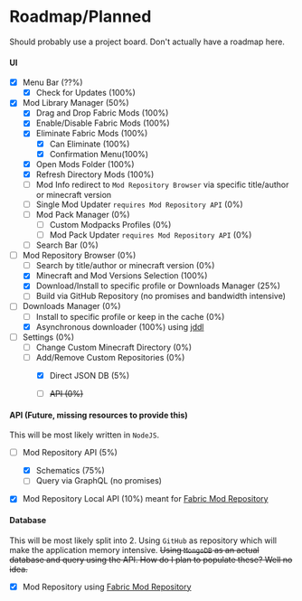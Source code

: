# Roadmap/Planned
Should probably use a project board. Don't actually have a roadmap here.

#### UI
- [x] Menu Bar (??%)
    - [x] Check for Updates (100%)
- [x] Mod Library Manager (50%)
    - [x] Drag and Drop Fabric Mods (100%)
    - [x] Enable/Disable Fabric Mods (100%)
    - [x] Eliminate Fabric Mods (100%)
        - [x] Can Eliminate (100%)
        - [x] Confirmation Menu(100%)
    - [x] Open Mods Folder (100%)
    - [x] Refresh Directory Mods (100%)
    - [ ] Mod Info redirect to `Mod Repository Browser` via specific title/author or minecraft version
    - [ ] Single Mod Updater `requires Mod Repository API` (0%)
    - [ ] Mod Pack Manager (0%)
        - [ ] Custom Modpacks Profiles (0%)
        - [ ] Mod Pack Updater `requires Mod Repository API` (0%)
    - [ ] Search Bar (0%)
    
- [ ] Mod Repository Browser (0%)
    - [ ] Search by title/author or minecraft version (0%)
    - [x] Minecraft and Mod Versions Selection (100%)
    - [x] Download/Install to specific profile or Downloads Manager (25%)
    - [ ] Build via GitHub Repository (no promises and bandwidth intensive)

- [ ] Downloads Manager (0%)
    - [ ] Install to specific profile or keep in the cache (0%)
    - [x] Asynchronous downloader (100%) using [jddl](https://github.com/kamranzafar/jddl)
    
- [ ] Settings (0%)
    - [ ] Change Custom Minecraft Directory (0%)
    - [ ] Add/Remove Custom Repositories (0%)
        - [X] Direct JSON DB (5%)
        - [ ] ~~API (0%)~~


#### API (Future, missing resources to provide this)
This will be most likely written in `NodeJS`.

- [ ] Mod Repository API (5%)
    - [x] Schematics (75%)
    - [ ] Query via GraphQL (no promises)
   
- [x] Mod Repository Local API (10%) meant for [Fabric Mod Repository](https://github.com/FlashyReese/fabric-mod-repository)


#### Database
This will be most likely split into 2. Using `GitHub` as repository which will make the application memory intensive. ~~Using `MongoDB` as an actual database and query using the API. How do I plan to populate these? Well no idea.~~
- [X] Mod Repository using [Fabric Mod Repository](https://github.com/FlashyReese/fabric-mod-repository)
